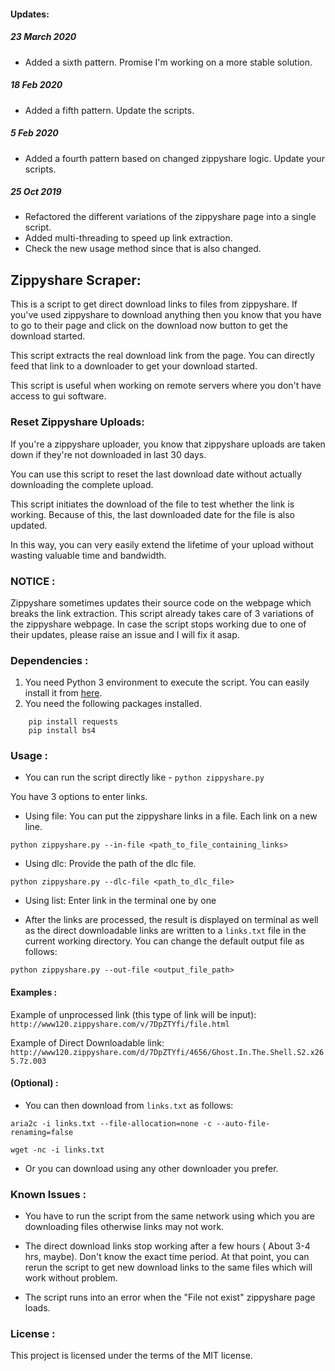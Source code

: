 #### Updates:

##### 23 March 2020
- Added a sixth pattern. Promise I'm working on a more stable solution.

##### 18 Feb 2020
- Added a fifth pattern. Update the scripts.

##### 5 Feb 2020
- Added a fourth pattern based on changed zippyshare logic. Update your scripts.

##### 25 Oct 2019
- Refactored the different variations of the zippyshare page into a single script.
- Added multi-threading to speed up link extraction.
- Check the new usage method since that is also changed.

## Zippyshare Scraper:

This is a script to get direct download links to files from zippyshare. If you've used zippyshare to download anything then you know that you have to go to their page and click on the download now button to get the download started.

This script extracts the real download link from the page. You can directly feed that link to a downloader to get your download started.

This script is useful when working on remote servers where you don't have access to gui software.

### Reset Zippyshare Uploads:

If you're a zippyshare uploader, you know that zippyshare uploads are taken down if they're not downloaded in last 30 days.

You can use this script to reset the last download date without actually downloading the complete upload.

This script initiates the download of the file to test whether the link is working. Because of this, the last downloaded date for the file is also updated.

In this way, you can very easily extend the lifetime of your upload without wasting valuable time and bandwidth.

### NOTICE :

Zippyshare sometimes updates their source code on the webpage which breaks the link extraction. This script already takes care of 3 variations of the zippyshare webpage.
In case the script stops working due to one of their updates, please raise an issue and I will fix it asap.
### Dependencies :

1. You need Python 3 environment to execute the script. You can easily install it from [here](https://www.python.org/downloads/).
2. You need the following packages installed.
```
	pip install requests
	pip install bs4
```

### Usage :

* You can run the script directly like -
```python zippyshare.py```

You have 3 options to enter links.

* Using file: You can put the zippyshare links in a file. Each link on a new line.
```
python zippyshare.py --in-file <path_to_file_containing_links>
```
* Using dlc: Provide the path of the dlc file.
```
python zippyshare.py --dlc-file <path_to_dlc_file>
```
* Using list: Enter link in the terminal one by one

* After the links are processed, the result is displayed on terminal as well as the direct downloadable links are written to a ```links.txt``` file in the current working directory.
You can change the default output file as follows:
```
python zippyshare.py --out-file <output_file_path>
```
#### Examples :

Example of unprocessed link (this type of link will be input): ```http://www120.zippyshare.com/v/7DpZTYfi/file.html```

Example of Direct Downloadable link: ```http://www120.zippyshare.com/d/7DpZTYfi/4656/Ghost.In.The.Shell.S2.x265.7z.003```

#### (Optional) :

* You can then download from ```links.txt``` as follows:

```aria2c -i links.txt --file-allocation=none -c --auto-file-renaming=false```

```wget -nc -i links.txt```

* Or you can download using any other downloader you prefer.

### Known Issues :

* You have to run the script from the same network using which you are downloading files otherwise links may not work.

* The direct download links stop working after a few hours ( About 3-4 hrs, maybe). Don't know the exact time period.  At that point, you can rerun the script to get new download links to the same files which will work without problem.

* The script runs into an error when the "File not exist" zippyshare page loads.
### License :

This project is licensed under the terms of the MIT license.
